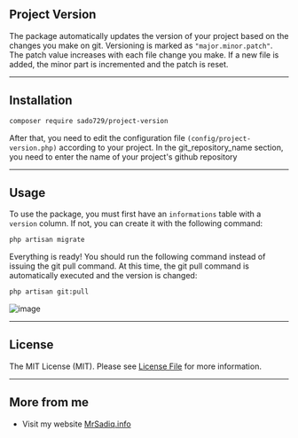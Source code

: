 ## Project Version

The package automatically updates the version of your project based on the changes you make on git. Versioning is marked as `"major.minor.patch"`. The patch value increases with each file change you make. If a new file is added, the minor part is incremented and the patch is reset.

---
## Installation
```sh
composer require sado729/project-version
```
After that, you need to edit the configuration file `(config/project-version.php)` according to your project. In the git_repository_name section, you need to enter the name of your project's github repository

---
## Usage
To use the package, you must first have an `informations` table with a `version` column. If not, you can create it with the following command:
```sh
php artisan migrate
```
Everything is ready! You should run the following command instead of issuing the git pull command. At this time, the git pull command is automatically executed and the version is changed:
```sh
php artisan git:pull
```
![image](https://github.com/sado729/project-version/assets/22997209/7afd3521-1416-4ae9-9e05-eeffa523b788)

---

## License
The MIT License (MIT). Please see [License File](license.md) for more information.

---

## More from me

- Visit my website [MrSadiq.info](https://mrsadiq.info)
